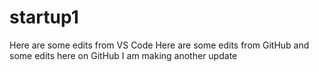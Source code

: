 # startup1
Here are some edits from VS Code
Here are some edits from GitHub and some edits
here on GitHub
I am making another update
